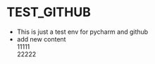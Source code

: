 # TEST_GITHUB
- This is just a test env for pycharm and github
- add new content  
  11111  
  22222 
